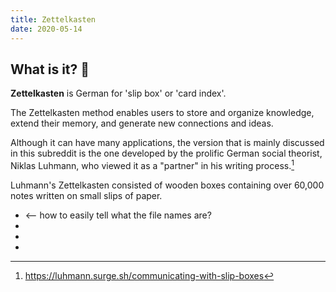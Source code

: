```yaml
---
title: Zettelkasten
date: 2020-05-14
---
```


## What is it? 🤔

**Zettelkasten** is German for 'slip box' or 'card index'.

The Zettelkasten method enables users to store and organize knowledge, extend their memory, and generate new connections and ideas. 

Although it can have many applications, the version that is mainly discussed in this subreddit is the one developed by the prolific German social theorist, Niklas Luhmann, who viewed it as a "partner" in his writing process.[^1]

[^1]:https://luhmann.surge.sh/communicating-with-slip-boxes

Luhmann's Zettelkasten consisted of wooden boxes containing over 60,000 notes written on small slips of paper.

* <what-is-it> <-- how to easily tell what the file names are?
* <what-does-it-do>
* <why-different>
* <how-to-implement>

